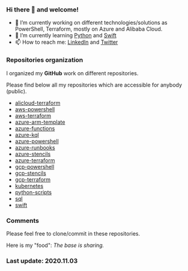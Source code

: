 
### Hi there 👋 and welcome!

- 🔭 I’m currently working on different technologies/solutions as PowerShell, Terraform, mostly on Azure and Alibaba Cloud.
- 🌱 I’m currently learning [Python](https://www.python.org) and [Swift](https://swift.org)
- 📫 How to reach me: [LinkedIn]() and [Twitter](https://twitter.com/rooodooolphe)

### Repositories organization

I organized my **GitHub** work on different repositories.

Please find below all my repositories which are accessible for anybody (public).

- [alicloud-terraform](https://github.com/ropy1971/alicloud-terraform)
- [aws-powershell](https://github.com/ropy1971/aws-powershell)
- [aws-terraform](https://github.com/ropy1971/aws-terraform)
- [azure-arm-template](https://github.com/ropy1971/azure-arm-templates)
- [azure-functions](https://github.com/ropy1971/azure-functions)
- [azure-kql](https://github.com/ropy1971/azure-kql)
- [azure-powershell](https://github.com/ropy1971/azure-powershell)
- [azure-runbooks](https://github.com/ropy1971/azure-runbooks)
- [azure-stencils](https://github.com/ropy1971/azure-stencils)
- [azure-terraform](https://github.com/ropy1971/azure-terraform)
- [gcp-powershell](https://github.com/ropy1971/gcp-powershell)
- [gcp-stencils](https://github.com/ropy1971/gcp-stencils)
- [gcp-terraform](https://github.com/ropy1971/gcp-terraform)
- [kubernetes](https://github.com/ropy1971/kubernetes)
- [python-scripts](https://github.com/ropy1971/python-scripts)
- [sql](https://github.com/ropy1971/sql)
- [swift](https://github.com/ropy1971/swift)

### Comments

Please feel free to clone/commit in these repositories.

Here is my "food": *The base is sharing.*

### Last update: 2020.11.03
